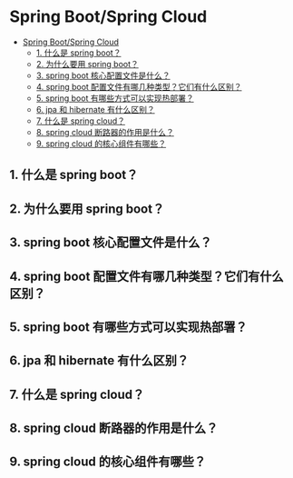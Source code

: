 # Spring Boot/Spring Cloud

<!-- TOC -->

- [Spring Boot/Spring Cloud](#spring-bootspring-cloud)
    - [1. 什么是 spring boot？](#1-什么是-spring-boot)
    - [2. 为什么要用 spring boot？](#2-为什么要用-spring-boot)
    - [3. spring boot 核心配置文件是什么？](#3-spring-boot-核心配置文件是什么)
    - [4. spring boot 配置文件有哪几种类型？它们有什么区别？](#4-spring-boot-配置文件有哪几种类型它们有什么区别)
    - [5. spring boot 有哪些方式可以实现热部署？](#5-spring-boot-有哪些方式可以实现热部署)
    - [6. jpa 和 hibernate 有什么区别？](#6-jpa-和-hibernate-有什么区别)
    - [7. 什么是 spring cloud？](#7-什么是-spring-cloud)
    - [8. spring cloud 断路器的作用是什么？](#8-spring-cloud-断路器的作用是什么)
    - [9. spring cloud 的核心组件有哪些？](#9-spring-cloud-的核心组件有哪些)

<!-- /TOC -->

## 1. 什么是 spring boot？

## 2. 为什么要用 spring boot？

## 3. spring boot 核心配置文件是什么？

## 4. spring boot 配置文件有哪几种类型？它们有什么区别？

## 5. spring boot 有哪些方式可以实现热部署？

## 6. jpa 和 hibernate 有什么区别？

## 7. 什么是 spring cloud？

## 8. spring cloud 断路器的作用是什么？

## 9. spring cloud 的核心组件有哪些？

